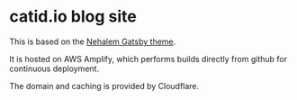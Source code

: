 # catid.io blog site

This is based on the [Nehalem Gatsby theme](https://github.com/nehalist/gatsby-starter-nehalem).

It is hosted on AWS Amplify, which performs builds directly from github for continuous deployment.

The domain and caching is provided by Cloudflare.
